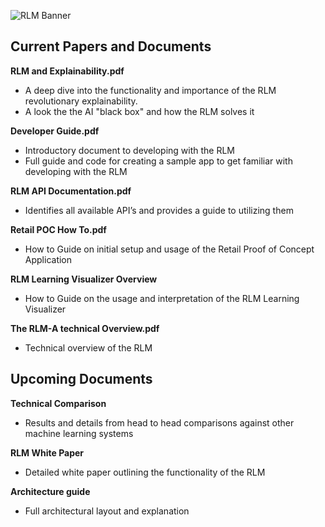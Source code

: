 ![RLM Banner](http://i.imgur.com/VtUAQUh.png)

## Current Papers and Documents ##

**RLM and Explainability.pdf**

 - A deep dive into the functionality and importance of the RLM revolutionary explainability. 
 - A look the the AI "black box" and how the RLM solves it


**Developer Guide.pdf**

- Introductory document to developing with the RLM
- Full guide and code for creating a sample app to get familiar with developing with the RLM 

**RLM API Documentation.pdf**
 
- Identifies all available API’s and provides a guide to utilizing them

**Retail POC How To.pdf**
 
- How to Guide on initial setup and usage of the Retail Proof of Concept Application

**RLM Learning Visualizer Overview**
 
- How to Guide on the usage and interpretation of the RLM Learning Visualizer

**The RLM-A technical Overview.pdf**
 
- Technical overview of the RLM

## Upcoming Documents ##

**Technical Comparison**
 
- Results and details from head to head comparisons against other machine learning systems

**RLM White Paper**

- Detailed white paper outlining the functionality of the RLM 

**Architecture guide**
 
- Full architectural layout and explanation 

